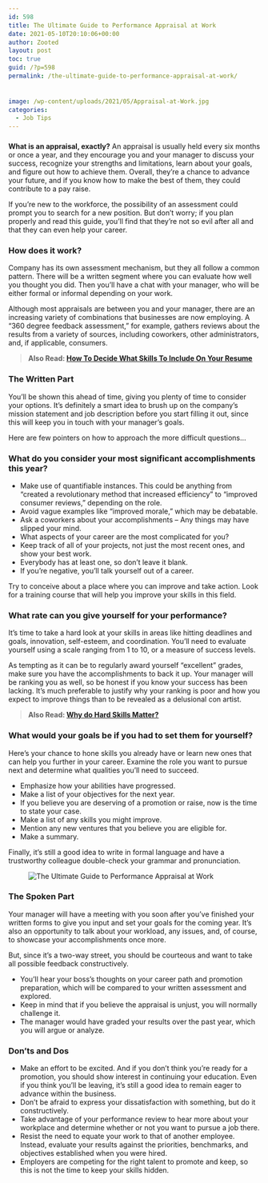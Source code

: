 ```yaml
---
id: 598
title: The Ultimate Guide to Performance Appraisal at Work
date: 2021-05-10T20:10:06+00:00
author: Zooted
layout: post
toc: true
guid: /?p=598
permalink: /the-ultimate-guide-to-performance-appraisal-at-work/


image: /wp-content/uploads/2021/05/Appraisal-at-Work.jpg
categories:
  - Job Tips
---
```

### 

**What is an appraisal, exactly?** An appraisal is usually held every six months or once a year, and they encourage you and your manager to discuss your success, recognize your strengths and limitations, learn about your goals, and figure out how to achieve them. Overall, they&#8217;re a chance to advance your future, and if you know how to make the best of them, they could contribute to a pay raise.

If you&#8217;re new to the workforce, the possibility of an assessment could prompt you to search for a new position. But don&#8217;t worry; if you plan properly and read this guide, you&#8217;ll find that they&#8217;re not so evil after all and that they can even help your career.

### **How does it work?**

Company has its own assessment mechanism, but they all follow a common pattern. There will be a written segment where you can evaluate how well you thought you did. Then you&#8217;ll have a chat with your manager, who will be either formal or informal depending on your work.

Although most appraisals are between you and your manager, there are an increasing variety of combinations that businesses are now employing. A &#8220;360 degree feedback assessment,&#8221; for example, gathers reviews about the results from a variety of sources, including coworkers, other administrators, and, if applicable, consumers.

<blockquote class="wp-block-quote">
  <p>
    <strong>Also Read: <a href="/how-to-decide-what-skills-to-include-on-your-resume/">How To Decide What Skills To Include On Your Resume</a></strong>
  </p>
</blockquote>

### **The Written Part**

You&#8217;ll be shown this ahead of time, giving you plenty of time to consider your options. It&#8217;s definitely a smart idea to brush up on the company&#8217;s mission statement and job description before you start filling it out, since this will keep you in touch with your manager&#8217;s goals.

Here are few pointers on how to approach the more difficult questions…

### **What do you consider your most significant accomplishments this year?**

  * Make use of quantifiable instances. This could be anything from &#8220;created a revolutionary method that increased efficiency&#8221; to &#8220;improved consumer reviews,&#8221; depending on the role.
  * Avoid vague examples like &#8220;improved morale,&#8221; which may be debatable.
  * Ask a coworkers about your accomplishments – Any things may have slipped your mind.
  * What aspects of your career are the most complicated for you?
  * Keep track of all of your projects, not just the most recent ones, and show your best work.
  * Everybody has at least one, so don&#8217;t leave it blank.
  * If you&#8217;re negative, you&#8217;ll talk yourself out of a career.

Try to conceive about a place where you can improve and take action. Look for a training course that will help you improve your skills in this field.

### **What rate can you give yourself for your performance?**

It&#8217;s time to take a hard look at your skills in areas like hitting deadlines and goals, innovation, self-esteem, and coordination. You&#8217;ll need to evaluate yourself using a scale ranging from 1 to 10, or a measure of success levels.

As tempting as it can be to regularly award yourself &#8220;excellent&#8221; grades, make sure you have the accomplishments to back it up. Your manager will be ranking you as well, so be honest if you know your success has been lacking. It&#8217;s much preferable to justify why your ranking is poor and how you expect to improve things than to be revealed as a delusional con artist.

<blockquote class="wp-block-quote">
  <p>
    <strong>Also Read: <a href="/why-do-hard-skills-matter/">Why do Hard Skills Matter?</a></strong>
  </p>
</blockquote>

### **What would your goals be if you had to set them for yourself?**

Here&#8217;s your chance to hone skills you already have or learn new ones that can help you further in your career. Examine the role you want to pursue next and determine what qualities you&#8217;ll need to succeed.

  * Emphasize how your abilities have progressed.
  * Make a list of your objectives for the next year.
  * If you believe you are deserving of a promotion or raise, now is the time to state your case.
  * Make a list of any skills you might improve.
  * Mention any new ventures that you believe you are eligible for.
  * Make a summary.

Finally, it&#8217;s still a good idea to write in formal language and have a trustworthy colleague double-check your grammar and pronunciation.

<figure class="wp-block-image size-large">

<img loading="lazy" width="848" height="477" src="/wp-content/uploads/2021/05/The-Ultimate-Guide-to-Performance-Appraisal-at-Work.jpg" alt="The Ultimate Guide to Performance Appraisal at Work" class="wp-image-599" srcset="/wp-content/uploads/2021/05/The-Ultimate-Guide-to-Performance-Appraisal-at-Work.jpg 848w, /wp-content/uploads/2021/05/The-Ultimate-Guide-to-Performance-Appraisal-at-Work-300x169.jpg 300w, /wp-content/uploads/2021/05/The-Ultimate-Guide-to-Performance-Appraisal-at-Work-768x432.jpg 768w" sizes="(max-width: 848px) 100vw, 848px" /> </figure> 

### **The Spoken Part**

Your manager will have a meeting with you soon after you&#8217;ve finished your written forms to give you input and set your goals for the coming year. It&#8217;s also an opportunity to talk about your workload, any issues, and, of course, to showcase your accomplishments once more.

But, since it&#8217;s a two-way street, you should be courteous and want to take all possible feedback constructively. 

  * You&#8217;ll hear your boss&#8217;s thoughts on your career path and promotion preparation, which will be compared to your written assessment and explored.
  * Keep in mind that if you believe the appraisal is unjust, you will normally challenge it.
  * The manager would have graded your results over the past year, which you will argue or analyze.

### **Don&#8217;ts and Dos**

  * Make an effort to be excited. And if you don&#8217;t think you&#8217;re ready for a promotion, you should show interest in continuing your education. Even if you think you&#8217;ll be leaving, it&#8217;s still a good idea to remain eager to advance within the business.
  * Don&#8217;t be afraid to express your dissatisfaction with something, but do it constructively.
  * Take advantage of your performance review to hear more about your workplace and determine whether or not you want to pursue a job there.
  * Resist the need to equate your work to that of another employee. Instead, evaluate your results against the priorities, benchmarks, and objectives established when you were hired.
  * Employers are competing for the right talent to promote and keep, so this is not the time to keep your skills hidden.

